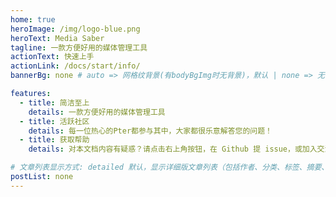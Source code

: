 ```yaml
---
home: true
heroImage: /img/logo-blue.png
heroText: Media Saber
tagline: 一款方便好用的媒体管理工具
actionText: 快速上手
actionLink: /docs/start/info/
bannerBg: none # auto => 网格纹背景(有bodyBgImg时无背景)，默认 | none => 无 | '大图地址' | background: 自定义背景样式       提示：如发现文本颜色不适应你的背景时可以到palette.styl修改$bannerTextColor变量

features:
  - title: 简洁至上
    details: 一款方便好用的媒体管理工具
  - title: 活跃社区
    details: 每一位热心的Pter都参与其中，大家都很乐意解答您的问题！
  - title: 获取帮助
    details: 对本文档内容有疑惑？请点击右上角按钮，在 Github 提 issue，或加入交流群咨询

# 文章列表显示方式: detailed 默认，显示详细版文章列表（包括作者、分类、标签、摘要、分页等）| simple => 显示简约版文章列表（仅标题和日期）| none 不显示文章列表
postList: none
---
```

